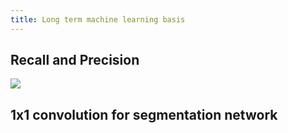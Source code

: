 ```yaml
---
title: Long term machine learning basis
---
```


## Recall and Precision

![](http://okye062gb.bkt.clouddn.com/20180417170149_CW6UU9_Screenshot.jpeg)

## 1x1 convolution for segmentation network











